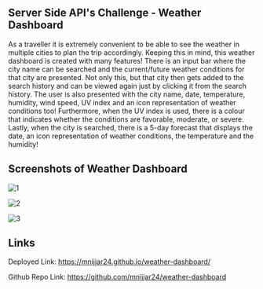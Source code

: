 ## Server Side API's Challenge - Weather Dashboard

As a traveller it is extremely convenient to be able to see the weather in multiple cities to plan the trip accordingly. Keeping this in mind, this weather dashboard is created with many features! There is an input bar where the city name can be searched and the current/future weather conditions for that city are presented. Not only this, but that city then gets added to the search history and can be viewed again just by clicking it from the search history. The user is also presented with the city name, date, temperature, humidity, wind speed, UV index and an icon representation of weather conditions too! Furthermore, when the UV index is used, there is a colour that indicates whether the conditions are favorable, moderate, or severe. Lastly, when the city is searched, there is a 5-day forecast that displays the date, an icon representation of weather conditions, the temperature and the humidity!

## Screenshots of Weather Dashboard

![1](https://user-images.githubusercontent.com/87215165/143379648-7bf89c37-1548-4b9d-a06b-a5cff5d11cac.png)

![2](https://user-images.githubusercontent.com/87215165/143379684-31c7b8f9-8ad4-4d0e-8151-d2ce78e4d28c.png)

![3](https://user-images.githubusercontent.com/87215165/143379722-ae993023-a5ba-4e60-b576-58f1b4f4f169.png)

## Links

Deployed Link: https://mnijjar24.github.io/weather-dashboard/

Github Repo Link: https://github.com/mnijjar24/weather-dashboard